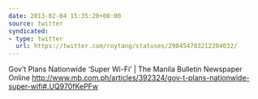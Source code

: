 ```yaml
---
date: 2013-02-04 15:35:20+00:00
source: twitter
syndicated:
- type: twitter
  url: https://twitter.com/roytang/statuses/298454703212204032/
---
```


Gov’t Plans Nationwide ‘Super Wi-Fi’ | The Manila Bulletin Newspaper Online http://www.mb.com.ph/articles/392324/gov-t-plans-nationwide-super-wifi#.UQ970fKePFw